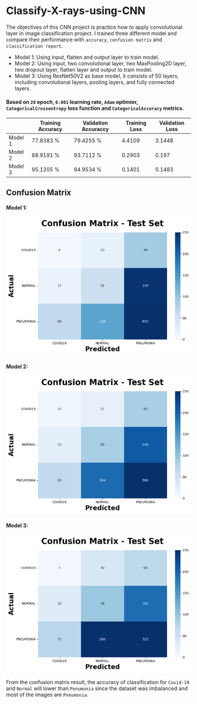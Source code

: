 # Classify-X-rays-using-CNN

The objectives of this CNN project is practice how to apply convolutional layer in image classification project. I trained three different model and compare their performance with `accuracy`,  `confusion matrix` and `classification report`. </br>
* Model 1: Using input, flatten and output layer to train model.
* Model 2: Using input, two convolutional layer, two MaxPooling2D layer, two dropout layer, flatten layer and output to train model.
* Model 3: Using ResNet50V2 as base model, it consists of 50 layers, including convolutional layers, pooling layers, and fully connected layers.

#### Based on `20` epoch, `0.001` learning rate, `Adam` optimier, `CategoricalCrossentropy` loss function and `CategoricalAccuracy` metrics.

|         | Training Accuracy | Validation Accuraccy |  Training Loss  |  Validation Loss  |
|---------|-------------------|----------------------|-----------------|-------------------|
| Model 1 |      77.8383 %    |     79.4255 %        |      4.4109     |     3.1448        |
| Model 2 |      88.9191 %    |     93.7112 %        |      0.2903     |     0.197         |
| Model 3 |      95.1205 %    |     94.9534 %        |      0.1401     |     0.1483        |

## Confusion Matrix

#### Model 1:
![](\images\model_1.png) </br>

#### Model 2:
![](\images\model_2.png) </br>

#### Model 3:
![](\images\model_3.png) </br>

From the confusion matrix result, the accuracy of classification for `Covid-19` and `Normal` will lower than `Penumonia` since the dataset was imbalanced and most of the images are `Pneumonia`. 







